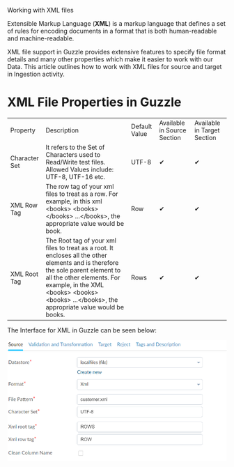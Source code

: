Working with XML files

Extensible Markup Language (**XML**) is a markup language that defines a set of rules for encoding documents in a format that is both human-readable and machine-readable.

XML file support in Guzzle provides extensive features to specify file format details and many other properties which make it easier to work with our Data. This article outlines how to work with XML files for source and target in Ingestion activity.  

# XML File Properties in Guzzle

<table>
  <tr>
    <td>Property </td>
    <td>Description</td>
    <td>Default Value</td>
    <td>Available in Source Section</td>
    <td>Available in Target Section</td>
  </tr>
  <tr>
    <td>Character Set</td>
    <td>It refers to the Set of Characters used to Read/Write test files. Allowed Values include: UTF-8, UTF-16 etc.</td>
    <td>UTF-8</td>
    <td> ✔</td>
    <td> ✔</td>
  </tr>
  <tr>
    <td>XML Row Tag</td>
    <td>The row tag of your xml files to treat as a row. 
For example, in this xml &lt;books&gt; &lt;books&gt;&lt;/books&gt; ...&lt;/books&gt;, the appropriate value would be book.</td>
    <td> Row</td>
    <td> ✔</td>
    <td> ✔</td>
  </tr>
  <tr>
    <td>XML Root Tag</td>
    <td>The Root tag of your xml files to treat as a root.  It encloses all the other elements and is therefore the sole parent element to all the other elements.
 For example, in the XML  &lt;books&gt; &lt;books&gt; &lt;books&gt; ...&lt;/books&gt;, the appropriate value would be books.</td>
    <td> Rows</td>
    <td> ✔</td>
    <td> ✔</td>
  </tr>
</table>


The Interface for XML in Guzzle can be seen below:

![image alt text](/img/docs/how-to-guides/ingest_data/xml.png)

